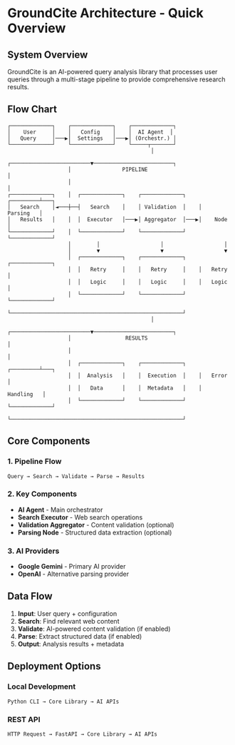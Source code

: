 # GroundCite Architecture - Quick Overview

## System Overview
GroundCite is an AI-powered query analysis library that processes user queries through a multi-stage pipeline to provide comprehensive research results.

## Flow Chart

```
┌─────────────┐    ┌─────────────┐    ┌─────────────┐
│    User     │    │   Config    │    │  AI Agent  │
│   Query     │───▶│  Settings   │───▶│ (Orchestr.) │
└─────────────┘    └─────────────┘    └─────┬───────┘
                                             │
                   ┌─────────────────────────▼─────────────────────────┐
                   │                PIPELINE                          │
                   │                                                  │
┌─────────────┐    │  ┌─────────────┐    ┌─────────────┐    ┌─────────┴───┐
│   Search    │◄───┼──┤   Search    │    │ Validation  │    │   Parsing   │
│   Results   │    │  │  Executor   │───▶│ Aggregator  │───▶│    Node     │
└─────────────┘    │  └─────────────┘    └─────────────┘    └─────────────┘
                   │        │                   │                   │
                   │        ▼                   ▼                   ▼
                   │  ┌─────────────┐    ┌─────────────┐    ┌─────────────┐
                   │  │   Retry     │    │   Retry     │    │   Retry     │
                   │  │   Logic     │    │   Logic     │    │   Logic     │
                   │  └─────────────┘    └─────────────┘    └─────────────┘
                   └──────────────────────────────────────────────────────┘
                                             │
                   ┌─────────────────────────▼─────────────────────────┐
                   │                 RESULTS                          │
                   │                                                  │
                   │  ┌─────────────┐    ┌─────────────┐    ┌─────────┴───┐
                   │  │  Analysis   │    │  Execution  │    │   Error     │
                   │  │   Data      │    │  Metadata   │    │  Handling   │
                   │  └─────────────┘    └─────────────┘    └─────────────┘
                   └──────────────────────────────────────────────────────┘
```

## Core Components

### 1. Pipeline Flow
```
Query → Search → Validate → Parse → Results
```

### 2. Key Components
- **AI Agent** - Main orchestrator
- **Search Executor** - Web search operations
- **Validation Aggregator** - Content validation (optional)
- **Parsing Node** - Structured data extraction (optional)

### 3. AI Providers
- **Google Gemini** - Primary AI provider
- **OpenAI** - Alternative parsing provider

## Data Flow

1. **Input**: User query + configuration
2. **Search**: Find relevant web content
3. **Validate**: AI-powered content validation (if enabled)
4. **Parse**: Extract structured data (if enabled)
5. **Output**: Analysis results + metadata

## Deployment Options

### Local Development
```
Python CLI → Core Library → AI APIs
```

### REST API
```
HTTP Request → FastAPI → Core Library → AI APIs
```

